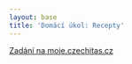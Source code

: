 ```yaml
---
layout: base
title: 'Domácí úkol: Recepty'
---
```


[Zadání na moje.czechitas.cz](https://moje.czechitas.cz/cs/udalosti/prehled/2248-html-a-css/domaci-ukol/750)
